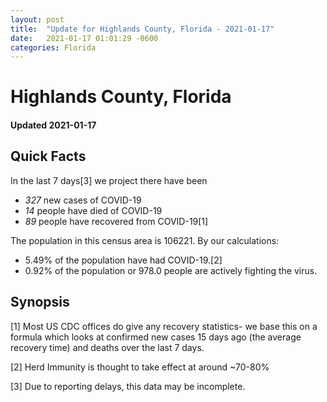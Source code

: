 ```yaml
---
layout: post
title:  "Update for Highlands County, Florida - 2021-01-17"
date:   2021-01-17 01:01:29 -0600
categories: Florida
---
```


# Highlands County, Florida
#### Updated 2021-01-17

## Quick Facts

In the last 7 days[3] we project there have been
- *327* new cases of COVID-19
- *14* people have died of COVID-19
- *89* people have recovered from COVID-19[1]

The population in this census area is 106221. By our calculations:
- 5.49% of the population have had COVID-19.[2]
- 0.92% of the population or 978.0 people are actively fighting the virus.

## Synopsis




[1] Most US CDC offices do give any recovery statistics- we base this on a formula which looks at confirmed new cases
15 days ago (the average recovery time) and deaths over the last 7 days.

[2] Herd Immunity is thought to take effect at around ~70-80%

[3] Due to reporting delays, this data may be incomplete.
 
    